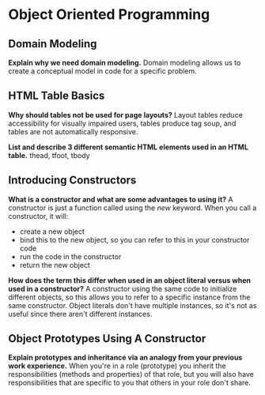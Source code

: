 # Object Oriented Programming

## Domain Modeling

**Explain why we need domain modeling.**
Domain modeling allows us to create a conceptual model in code for a specific problem.

## HTML Table Basics

**Why should tables not be used for page layouts?**
Layout tables reduce accessibility for visually impaired users, tables produce tag soup, and tables are not automatically responsive.

**List and describe 3 different semantic HTML elements used in an HTML table.**
thead, tfoot, tbody

## Introducing Constructors

**What is a constructor and what are some advantages to using it?**
A constructor is just a function called using the *new* keyword. When you call a constructor, it will:

- create a new object
- bind this to the new object, so you can refer to this in your constructor code
- run the code in the constructor
- return the new object

**How does the term this differ when used in an object literal versus when used in a constructor?**
A constructor using the same code to initialize different objects, so this allows you to refer to a specific instance from the same constructor. Object literals don't have multiple instances, so it's not as useful since there aren't different instances.

## Object Prototypes Using A Constructor

**Explain prototypes and inheritance via an analogy from your previous work experience.**
When you're in a role (prototype) you inherit the responsibilities (methods and properties) of that role, but you will also have responsibilities that are specific to you that others in your role don't share.
